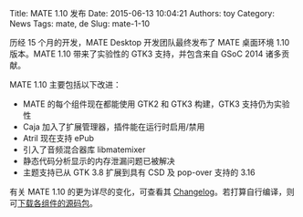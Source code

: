 Title: MATE 1.10 发布
Date: 2015-06-13 10:04:21
Authors: toy
Category: News
Tags: mate, de
Slug: mate-1-10

历经 15 个月的开发，MATE Desktop 开发团队最终发布了 MATE 桌面环境 1.10
版本。MATE 1.10 带来了实验性的 GTK3 支持，并包含来自 GSoC 2014 诸多贡献。

<!-- PELICAN_END_SUMMARY -->

MATE 1.10 主要包括以下改进：

- MATE 的每个组件现在都能使用 GTK2 和 GTK3 构建，GTK3 支持仍为实验性
- Caja 加入了扩展管理器，插件能在运行时启用/禁用
- Atril 现在支持 ePub
- 引入了音频混合器库 libmatemixer
- 静态代码分析显示的内存泄漏问题已被解决
- 主题支持已从 GTK 3.8 扩展到具有 CSD 及 pop-over 支持的 3.16

有关 MATE 1.10 的更为详尽的变化，可查看其
[Changelog][c]。若打算自行编译，则可[下载各组件的源码包][d]。

[c]: http://mate-desktop.org/blog/2015-06-11-mate-1-10-released/
[d]: http://pub.mate-desktop.org/releases/1.10/
